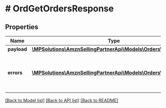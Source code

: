 # # OrdGetOrdersResponse

## Properties

Name | Type | Description | Notes
------------ | ------------- | ------------- | -------------
**payload** | [**\MPSolutions\AmznSellingPartnerApi\Models\Orders\OrdOrdersList**](OrdOrdersList.md) |  | [optional]
**errors** | [**\MPSolutions\AmznSellingPartnerApi\Models\Orders\OrdError[]**](OrdError.md) | A list of error responses returned when a request is unsuccessful. | [optional]

[[Back to Model list]](../../README.md#models) [[Back to API list]](../../README.md#endpoints) [[Back to README]](../../README.md)
